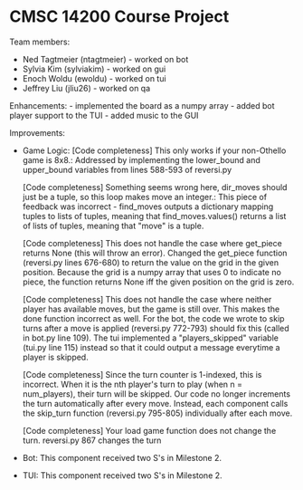 # CMSC 14200 Course Project

Team members:
- Ned Tagtmeier (ntagtmeier) - worked on bot
- Sylvia Kim (sylviakim) - worked on gui
- Enoch Woldu (ewoldu) - worked on tui
- Jeffrey Liu (jliu26) - worked on qa

Enhancements:
    - implemented the board as a numpy array
    - added bot player support to the TUI
    - added music to the GUI

Improvements:
- Game Logic:
    [Code completeness] This only works if your non-Othello game is 8x8.:
        Addressed by implementing the lower_bound and upper_bound variables
         from lines 588-593 of reversi.py

    [Code completeness] Something seems wrong here, dir_moves should just be a 
    tuple, so this loop makes move an integer.:
        This piece of feedback was incorrect - find_moves outputs a dictionary
         mapping tuples to lists of tuples, meaning that find_moves.values()
         returns a list of lists of tuples, meaning that "move" is a tuple.

    [Code completeness] This does not handle the case where get_piece returns 
    None (this will throw an error).
        Changed the get_piece function (reversi.py lines 676-680) to return
         the value on the grid in the given position. Because the grid is a 
         numpy array that uses 0 to indicate no piece, the function returns
         None iff the given position on the grid is zero.

    [Code completeness] This does not handle the case where neither player 
    has available moves, but the game is still over. This makes the done 
    function incorrect as well.
        For the bot, the code we wrote to skip turns after a move is applied 
         (reversi.py 772-793) should fix this (called in bot.py line 109).
         The tui implemented a "players_skipped" variable (tui.py line 115) instead
         so that it could output a message everytime a player is skipped.

    [Code completeness] Since the turn counter is 1-indexed, this is incorrect. 
    When it is the nth player's turn to play (when n = num_players), their 
    turn will be skipped.
        Our code no longer increments the turn automatically after every move. 
         Instead, each component calls the skip_turn function (reversi.py 795-805)
         individually after each move.

    [Code completeness] Your load game function does not change the turn.
        reversi.py 867 changes the turn
        
- Bot:
    This component received two S's in Milestone 2.
    
- TUI:
    This component received two S's in Milestone 2.

